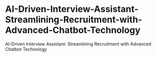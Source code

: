 # AI-Driven-Interview-Assistant-Streamlining-Recruitment-with-Advanced-Chatbot-Technology
AI-Driven Interview Assistant: Streamlining Recruitment with Advanced Chatbot Technology
